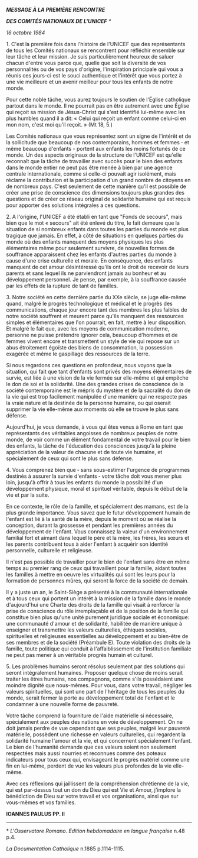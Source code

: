 ***MESSAGE À LA PREMIÈRE RENCONTRE***

***DES COMITÉS NATIONAUX DE L'UNICEF*** *\**

*16 octobre 1984*

1\. C'est la première fois dans l'histoire de l'UNICEF que des représentants de tous les Comités nationaux se rencontrent pour réfléchir ensemble sur leur tâche et leur mission. Je suis particulièrement heureux de saluer chacun d'entre vous parce que, quelle que soit la diversité de vos personnalités ou de vos pays d'origine, l'inspiration principale qui vous a réunis ces jours-ci est le souci authentique et l'intérêt que vous portez à une vie meilleure et un avenir meilleur pour tous les enfants de notre monde.

Pour cette noble tâche, vous aurez toujours le soutien de l'Église catholique partout dans le monde. Il ne pourrait pas en être autrement avec une Église qui reçoit sa mission de Jésus-Christ qui s'est identifié lui-même avec les plus humbles quand il a dit: « Celui qui reçoit un enfant comme celui-ci en mon nom, c'est moi qu'il reçoit. » (Mt 18, 5.)

Les Comités nationaux que vous représentez sont un signe de l'intérêt et de la sollicitude que beaucoup de nos contemporains, hommes et femmes ‑ et même beaucoup d'enfants - portent aux enfants les moins fortunés de ce monde. Un des aspects originaux de la structure de l'UNICEF est qu'elle reconnaît que la tâche de travailler avec succès pour le bien des enfants dans le monde entier ne peut pas être menée à bien par une agence centrale internationale, comme si celle-ci pouvait agir isolément, mais réclame la contribution et la participation d'un grand nombre de citoyens en de nombreux pays. C'est seulement de cette manière qu'il est possible de créer une prise de conscience des dimensions toujours plus grandes des questions et de créer ce réseau original de solidarité humaine qui est requis pour apporter des solutions intégrales a ces questions.

2\. A l'origine, l'UNICEF a été établi en tant que "Fonds de secours", mais bien que le mot « secours" ait été enlevé du titre, le fait demeure que la situation de si nombreux enfants dans toutes les parties du monde est plus tragique que jamais. En effet, à côté de situations en quelques parties du monde où des enfants manquent des moyens physiques les plus élémentaires même pour seulement survivre, de nouvelles formes de souffrance apparaissent chez les enfants d'autres parties du monde à cause d'une crise culturelle et morale. En conséquence, des enfants manquent de cet amour désintéressé qu'ils ont le droit de recevoir de leurs parents et sans lequel ils ne parviendront jamais au bonheur et au développement personnel. Je pense, par exemple, à la souffrance causée par les effets de la rupture de tant de familles.

3\. Notre société en cette dernière partie du XXe siècle, se juge elle-même quand, malgré le progrès technologique et médical et le progrès des communications, chaque jour encore tant des membres les plus faibles de notre société souffrent et meurent parce qu'ils manquent des ressources simples et élémentaires que l'on pourrait, en fait, mettre à leur disposition. Et malgré le fait que, avec les moyens de communication moderne, personne ne puisse prétendre ignorer cela, beaucoup d'hommes et de femmes vivent encore et transmettent un style de vie qui repose sur un abus étroitement égoïste des biens de consommation, la possession exagérée et même le gaspillage des ressources de la terre.

Si nous regardons ces questions en profondeur, nous voyons que la situation, qui fait que tant d'enfants sont privés des moyens élémentaires de survie, est liée à une vision de la vie fermée sur elle-même et qui empêche le don de soi et la solidarité. Une des grandes crises de conscience de la société contemporaine est le mépris du mystère et de la sacralité du don de la vie qui est trop facilement manipulée d'une manière qui ne respecte pas la vraie nature et la destinée de la personne humaine, ou qui oserait supprimer la vie elle-même aux moments où elle se trouve le plus sans défense.

Aujourd'hui, je vous demande, à vous qui êtes venus à Rome en tant que représentants des véritables angoisses de nombreux peuples de notre monde, de voir comme un élément fondamental de votre travail pour le bien des enfants, la tâche de l'éducation des consciences jusqu'à la pleine appréciation de la valeur de chacune et de toute vie humaine, et spécialement de ceux qui sont le plus sans défense.

4\. Vous comprenez bien que ‑ sans sous-estimer l'urgence de programmes destinés à assurer la survie d'enfants ‑ votre tâche doit vous mener plus loin, jusqu'à offrir à tous les enfants du monde la possibilité d'un développement physique, moral et spirituel véritable, depuis le début de la vie et par la suite.

En ce contexte, le rôle de la famille, et spécialement des mamans, est de la plus grande importance. Vous savez que le futur développement humain de l'enfant est lié à la santé de la mère, depuis le moment où se réalise la conception, durant la grossesse et pendant les premières années du développement de l'enfant. Vous connaissez la valeur d'un environnement familial fort et aimant dans lequel le père et la mère, les frères, les sœurs et les parents contribuent tous à aider l'enfant à acquérir son identité personnelle, culturelle et religieuse.

Il n'est pas possible de travailler pour le bien de l'enfant sans être en même temps au premier rang de ceux qui travaillent pour la famille, aidant toutes les familles à mettre en oeuvre les virtualités qui sont les leurs pour la formation de personnes mûres, qui seront la force de la société de demain.

Il y a juste un an, le Saint-Siège a présenté à la communauté internationale et à tous ceux qui portent un intérêt à la mission de la famille dans le monde d'aujourd'hui une Charte des droits de la famille qui visait à renforcer la prise de conscience du rôle irremplaçable et de la position de la famille qui constitue bien plus qu'une unité purement juridique sociale et économique: une communauté d'amour et de solidarité, habilitée de manière unique à enseigner et transmettre les valeurs culturelles, éthiques sociales, spirituelles et religieuses essentielles au développement et au bien-être de ses membres et de la société (Préambule E). Toute violation des droits de la famille, toute politique qui conduit à l'affaiblisse­ment de l'institution familiale ne peut pas mener à un véritable progrès humain et culturel.

5\. Les problèmes humains seront résolus seulement par des solutions qui seront intégralement humaines. Proposer quelque chose de moins serait traiter les êtres humains, nos compagnons, comme s'ils possédaient une moindre dignité que nous-mêmes. Pour vous, dans votre travail, négliger les valeurs spirituelles, qui sont une part de l'héritage de tous les peuples du monde, serait fermer la porte au développement total de l'enfant et le condamner à une nouvelle forme de pauvreté.

Votre tâche comprend la fourniture de l'aide matérielle si nécessaire, spécialement aux peuples des nations en voie de développement. On ne doit jamais perdre de vue cependant que ses peuples, malgré leur pauvreté matérielle, possèdent une richesse en valeurs culturelles, qui regardent la solidarité humaine l'amour et la vie, et qui concernent spécialement l'enfant. Le bien de l'humanité demande que ces valeurs soient non seulement respectées mais aussi nourries et reconnues comme des poteaux indicateurs pour tous ceux qui, envisageant le progrès matériel comme une fin en lui-même, perdent de vue les valeurs plus profondes de la vie elle-même.

Avec ces réflexions qui jaillissent de la compréhension chrétienne de la vie, qui est par-dessus tout un don du Dieu qui est Vie et Amour, j'implore la bénédiction de Dieu sur votre travail et vos organisations, ainsi que sur vous-mêmes et vos familles.

**IOANNES PAULUS PP. II**

* * *

\* *L'Osservatore Romano. Edition hebdomadaire en langue française* n.48 p.4.

*La Documentation Catholique* n.1885 p.1114-1115.
